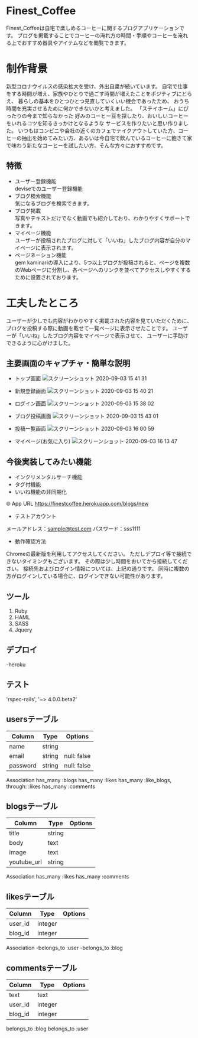 # Finest_Coffee
Finest_Coffeeは自宅で楽しめるコーヒーに関するブログアプリケーションです。
ブログを掲載することでコーヒーの淹れ方の時間・手順やコーヒーを淹れる上でおすすめ器具やアイテムなどを閲覧できます。

# 制作背景
新型コロナウイルスの感染拡大を受け、外出自粛が続いています。
自宅で仕事をする時間が増え、家族やひとりで過ごす時間が増えたことをポジティブにとらえ、
暮らしの基本をひとつひとつ見直していくいい機会であったため、
おうち時間を充実させるために何かできないかと考えました。
「ステイホーム」にぴったりの今まで知らなかった
好みのコーヒー豆を探したり、おいしいコーヒーをいれるコツを知るきっかけとなるような
サービスを作りたいと思い作りました。
いつもはコンビニや会社の近くのカフェでテイクアウトしていた方、コーヒーの抽出を始めてみたい方、あるいは今自宅で飲んでいるコーヒーに飽きて家で味わう新たなコーヒーを試したい方、そんな方々におすすめです。

## 特徴
- ユーザー登録機能 <br>
deviseでのユーザー登録機能
- ブログ検索機能 <br>
気になるブログを検索できます。
- ブログ掲載 <br>
写真やテキストだけでなく動画でも紹介しており、わかりやすくサポートできます。
- マイページ機能 <br>
ユーザーが投稿されたブログに対して「いいね」したブログ内容が自分のマイページに表示されます。
- ページネーション機能 <br>
gem kaminariの導入により、5つ以上ブログが投稿されると、ページを複数のWebページに分割し、各ページへのリンクを並べてアクセスしやすくするために設置されております。

# 工夫したところ
ユーザーが少しでも内容がわかりやすく掲載された内容を見ていただくために、
ブログを投稿する際に動画を載せて一覧ページに表示させたことです。
ユーザーが「いいね」したブログ内容をマイページで表示させて、
ユーザーに手助けできるように心がけました。


## 主要画面のキャプチャ・簡単な説明
 
- トップ画面
![スクリーンショット 2020-09-03 15 41 31](https://user-images.githubusercontent.com/67785220/92080112-f4ed7b80-edfb-11ea-9d52-99c660f2e94f.png)

- 新規登録画面
![スクリーンショット 2020-09-03 15 40 21](https://user-images.githubusercontent.com/67785220/92080057-dc7d6100-edfb-11ea-97a9-a4427caec2b2.png)

- ログイン画面
![スクリーンショット 2020-09-03 15 38 02](https://user-images.githubusercontent.com/67785220/92079871-9922f280-edfb-11ea-9bc8-b3dc78237795.png)

- ブログ投稿画面
![スクリーンショット 2020-09-03 15 43 01](https://user-images.githubusercontent.com/67785220/92080267-367e2680-edfc-11ea-905c-ab52c6397515.png)

- 投稿一覧画面
![スクリーンショット 2020-09-03 16 00 59](https://user-images.githubusercontent.com/67785220/92081859-b0afaa80-edfe-11ea-8171-8910845df040.png)

- マイページ(お気に入り)
![スクリーンショット 2020-09-03 16 13 47](https://user-images.githubusercontent.com/67785220/92083139-8101a200-ee00-11ea-90cb-aa3ead0e04df.png)


## 今後実装してみたい機能
 
- インクリメンタルサーチ機能
- タグ付機能
- いいね機能の非同期化
 
🌐 App URL
https://finestcoffee.herokuapp.com/blogs/new

- テストアカウント

メールアドレス：sample@test.com
パスワード：sss1111

- 動作確認方法

Chromeの最新版を利用してアクセスしてください。
ただしデプロイ等で接続できないタイミングもございます。
その際は少し時間をおいてから接続してください。
接続先およびログイン情報については、上記の通りです。
同時に複数の方がログインしている場合に、ログインできない可能性があります。


## ツール
 
1. Ruby
2. HAML
3. SASS
4. Jquery

 
## デプロイ
 
-heroku

## テスト

'rspec-rails', '~> 4.0.0.beta2'

## usersテーブル

|Column|Type|Options|
|------|----|-------|
|name|string|
|email|string|null: false|
|password|string|null: false|

Association
has_many :blogs
has_many :likes
has_many :like_blogs, through: :likes
has_many :comments

## blogsテーブル

|Column|Type|Options|
|------|----|-------|
|title|string|
|body|text|
|image|text|
|youtube_url|string|


Association
has_many :likes
has_many :comments

## likesテーブル

|Column|Type|Options|
|------|----|-------|
|user_id|integer|
|blog_id|integer|

Association
-belongs_to :user
-belongs_to :blog

## commentsテーブル

|Column|Type|Options|
|------|----|-------|
|text|text|
|user_id|integer|
|blog_id|integer|

belongs_to :blog
belongs_to :user
